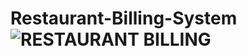 # Restaurant-Billing-System![RESTAURANT BILLING](https://user-images.githubusercontent.com/110444926/210797478-05fdf976-5d19-4d4d-aafc-8e78ba524ef8.png)
